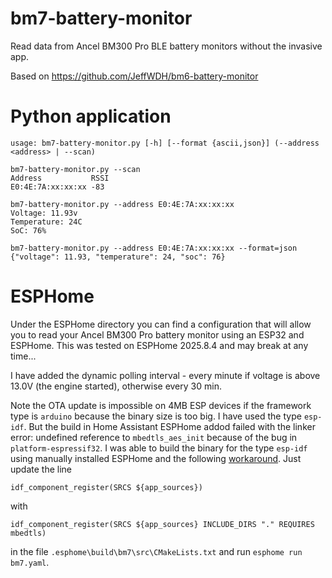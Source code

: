 # bm7-battery-monitor
Read data from Ancel BM300 Pro BLE battery monitors without the invasive app.

Based on https://github.com/JeffWDH/bm6-battery-monitor

# Python application
```
usage: bm7-battery-monitor.py [-h] [--format {ascii,json}] (--address <address> | --scan)

bm7-battery-monitor.py --scan
Address           RSSI
E0:4E:7A:xx:xx:xx -83

bm7-battery-monitor.py --address E0:4E:7A:xx:xx:xx
Voltage: 11.93v
Temperature: 24C
SoC: 76%

bm7-battery-monitor.py --address E0:4E:7A:xx:xx:xx --format=json
{"voltage": 11.93, "temperature": 24, "soc": 76}
```
# ESPHome
Under the ESPHome directory you can find a configuration that will allow you to read your Ancel BM300 Pro battery monitor using an ESP32 and ESPHome. This was tested on ESPHome 2025.8.4 and may break at any time...

I have added the dynamic polling interval - every minute if voltage is above 13.0V (the engine started), otherwise every 30 min.

Note the OTA update is impossible on 4MB ESP devices if the framework type is `arduino` because the binary size is too big.
I have used the type `esp-idf`. But the build in Home Assistant ESPHome addod failed with the linker error: undefined reference to `mbedtls_aes_init` because of the bug in `platform-espressif32`.
I was able to build the binary for the type `esp-idf` using manually installed ESPHome and the following [workaround](https://github.com/platformio/platform-espressif32/issues/957).
Just update the line
```
idf_component_register(SRCS ${app_sources})
```
with 
```
idf_component_register(SRCS ${app_sources} INCLUDE_DIRS "." REQUIRES mbedtls)
```
in the file `.esphome\build\bm7\src\CMakeLists.txt` and run `esphome run bm7.yaml`.

